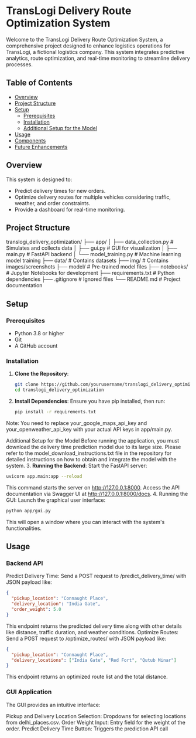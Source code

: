 # TransLogi Delivery Route Optimization System

Welcome to the TransLogi Delivery Route Optimization System, a comprehensive project designed to enhance logistics operations for TransLogi, a fictional logistics company. This system integrates predictive analytics, route optimization, and real-time monitoring to streamline delivery processes.

## Table of Contents
- [Overview](#overview)
- [Project Structure](#project-structure)
- [Setup](#setup)
  - [Prerequisites](#prerequisites)
  - [Installation](#installation)
  - [Additional Setup for the Model](#additional-setup-for-the-model)
- [Usage](#usage)
- [Components](#components)
- [Future Enhancements](#future-enhancements)

## Overview

This system is designed to:
- Predict delivery times for new orders.
- Optimize delivery routes for multiple vehicles considering traffic, weather, and order constraints.
- Provide a dashboard for real-time monitoring.

## Project Structure
  translogi_delivery_optimization/
  ├── app/
  │   ├── data_collection.py        # Simulates and collects data
  │   ├── gui.py                    # GUI for visualization
  │   ├── main.py                   # FastAPI backend
  │   └── model_training.py         # Machine learning model training
  ├── data/                         # Contains datasets
  ├── img/                          # Contains images/screenshots
  ├── model/                        # Pre-trained model files
  ├── notebooks/                    # Jupyter Notebooks for development
  ├── requirements.txt              # Python dependencies
  ├── .gitignore                    # Ignored files
  └── README.md                     # Project documentation



## Setup

### Prerequisites

- Python 3.8 or higher
- Git
- A GitHub account

### Installation

1. **Clone the Repository**:

   ```bash
   git clone https://github.com/yourusername/translogi_delivery_optimization.git
   cd translogi_delivery_optimization
   ```
2. **Install Dependencies**:
  Ensure you have pip installed, then run:
    ```bash
    pip install -r requirements.txt
    ```
  Note: You need to replace your_google_maps_api_key and your_openweather_api_key with your actual API keys in app/main.py.
  
  Additional Setup for the Model
  Before running the application, you must download the delivery time prediction model due to its large size. Please refer to the model_download_instructions.txt file in the repository for detailed instructions     on how to obtain and integrate the model with the system.
3. **Running the Backend**:
  Start the FastAPI server:
  ```bash
  uvicorn app.main:app --reload
  ```
  This command starts the server on http://127.0.0.1:8000. Access the API documentation via Swagger UI at http://127.0.0.1:8000/docs.
4. Running the GUI:
  Launch the graphical user interface:
  ```bash
  python app/gui.py
  ```
  This will open a window where you can interact with the system's functionalities.
## Usage
### Backend API
  Predict Delivery Time: Send a POST request to /predict_delivery_time/ with JSON payload like:
  ```json
  {
    "pickup_location": "Connaught Place",
    "delivery_location": "India Gate",
    "order_weight": 5.0
  }
  ```
  This endpoint returns the predicted delivery time along with other details like distance, traffic duration, and weather conditions.
  Optimize Routes: Send a POST request to /optimize_routes/ with JSON payload like:
  ```json
  {
    "pickup_location": "Connaught Place",
    "delivery_locations": ["India Gate", "Red Fort", "Qutub Minar"]
  }
  ```
  This endpoint returns an optimized route list and the total distance.

### GUI Application
  The GUI provides an intuitive interface:
  
  Pickup and Delivery Location Selection: Dropdowns for selecting locations from delhi_places.csv.
  Order Weight Input: Entry field for the weight of the order.
  Predict Delivery Time Button: Triggers the prediction API call
